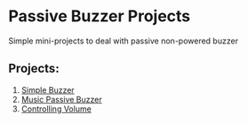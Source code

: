 # Passive Buzzer Projects
Simple mini-projects to deal with passive non-powered buzzer

## Projects:
<ol>
<li><a href="https://github.com/BasmaElhoseny01/Basic_Arduino_projects/tree/main/14.Passive%20Buzzer/1.Simple_Buzzer">Simple Buzzer</a></li>
<li><a href="https://github.com/BasmaElhoseny01/Basic_Arduino_projects/tree/main/14.Passive%20Buzzer/2.Music_Passive_Buzzer">Music Passive Buzzer</a></li>
<li><a href="https://github.com/BasmaElhoseny01/Basic_Arduino_projects/tree/main/14.Passive%20Buzzer/3.Controlling_Volume">Controlling Volume</a></li>
</ol>
